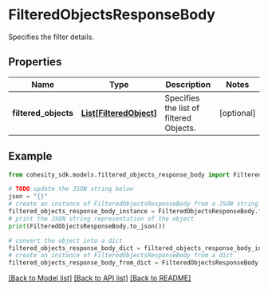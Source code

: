 # FilteredObjectsResponseBody

Specifies the filter details.

## Properties

Name | Type | Description | Notes
------------ | ------------- | ------------- | -------------
**filtered_objects** | [**List[FilteredObject]**](FilteredObject.md) | Specifies the list of filtered Objects. | [optional] 

## Example

```python
from cohesity_sdk.models.filtered_objects_response_body import FilteredObjectsResponseBody

# TODO update the JSON string below
json = "{}"
# create an instance of FilteredObjectsResponseBody from a JSON string
filtered_objects_response_body_instance = FilteredObjectsResponseBody.from_json(json)
# print the JSON string representation of the object
print(FilteredObjectsResponseBody.to_json())

# convert the object into a dict
filtered_objects_response_body_dict = filtered_objects_response_body_instance.to_dict()
# create an instance of FilteredObjectsResponseBody from a dict
filtered_objects_response_body_from_dict = FilteredObjectsResponseBody.from_dict(filtered_objects_response_body_dict)
```
[[Back to Model list]](../README.md#documentation-for-models) [[Back to API list]](../README.md#documentation-for-api-endpoints) [[Back to README]](../README.md)


